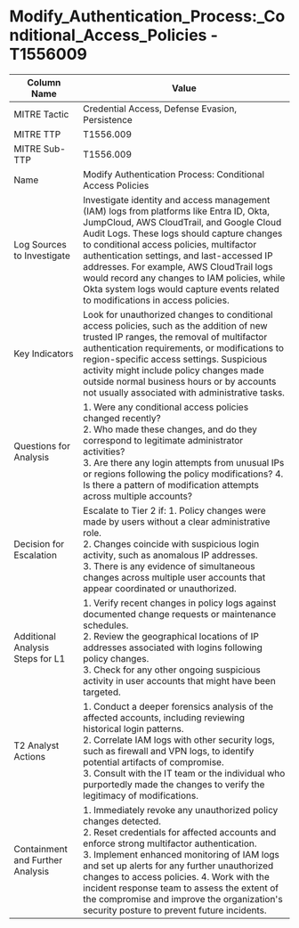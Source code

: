 # Modify_Authentication_Process:_Conditional_Access_Policies - T1556009

| Column Name | Value |
|-------------|-------|
| MITRE Tactic | Credential Access, Defense Evasion, Persistence |
| MITRE TTP | T1556.009 |
| MITRE Sub-TTP | T1556.009 |
| Name | Modify Authentication Process: Conditional Access Policies |
| Log Sources to Investigate | Investigate identity and access management (IAM) logs from platforms like Entra ID, Okta, JumpCloud, AWS CloudTrail, and Google Cloud Audit Logs. These logs should capture changes to conditional access policies, multifactor authentication settings, and last-accessed IP addresses. For example, AWS CloudTrail logs would record any changes to IAM policies, while Okta system logs would capture events related to modifications in access policies. |
| Key Indicators | Look for unauthorized changes to conditional access policies, such as the addition of new trusted IP ranges, the removal of multifactor authentication requirements, or modifications to region-specific access settings. Suspicious activity might include policy changes made outside normal business hours or by accounts not usually associated with administrative tasks. |
| Questions for Analysis | 1. Were any conditional access policies changed recently?<br>2. Who made these changes, and do they correspond to legitimate administrator activities?<br>3. Are there any login attempts from unusual IPs or regions following the policy modifications? 4. Is there a pattern of modification attempts across multiple accounts? |
| Decision for Escalation | Escalate to Tier 2 if: 1. Policy changes were made by users without a clear administrative role.<br>2. Changes coincide with suspicious login activity, such as anomalous IP addresses.<br>3. There is any evidence of simultaneous changes across multiple user accounts that appear coordinated or unauthorized. |
| Additional Analysis Steps for L1 | 1. Verify recent changes in policy logs against documented change requests or maintenance schedules.<br>2. Review the geographical locations of IP addresses associated with logins following policy changes.<br>3. Check for any other ongoing suspicious activity in user accounts that might have been targeted. |
| T2 Analyst Actions | 1. Conduct a deeper forensics analysis of the affected accounts, including reviewing historical login patterns.<br>2. Correlate IAM logs with other security logs, such as firewall and VPN logs, to identify potential artifacts of compromise.<br>3. Consult with the IT team or the individual who purportedly made the changes to verify the legitimacy of modifications. |
| Containment and Further Analysis | 1. Immediately revoke any unauthorized policy changes detected.<br>2. Reset credentials for affected accounts and enforce strong multifactor authentication.<br>3. Implement enhanced monitoring of IAM logs and set up alerts for any further unauthorized changes to access policies. 4. Work with the incident response team to assess the extent of the compromise and improve the organization's security posture to prevent future incidents. |
